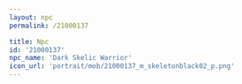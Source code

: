 ```yaml
---
layout: npc
permalink: /21000137

title: Npc
id: '21000137'
npc_name: 'Dark Skelic Warrior'
icon_url: 'portrait/mob/21000137_m_skeletonblack02_p.png'
---
```

